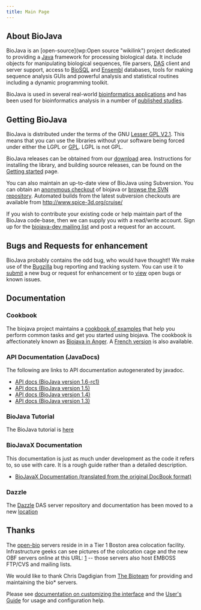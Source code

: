 ```yaml
---
title: Main Page
---
```


About BioJava
-------------

BioJava is an [open-source](wp:Open source "wikilink") project dedicated
to providing a [Java](http://www.java.sun.com) framework for processing
biological data. It include objects for manipulating biological
sequences, file parsers, [DAS](http://biodas.org/) client and server
support, access to [BioSQL](biosql:Main_Page "wikilink") and
[Ensembl](http://www.ensembl.org) databases, tools for making sequence
analysis GUIs and powerful analysis and statistical routines including a
dynamic programming toolkit.

BioJava is used in several real-world [bioinformatics
applications](Project:BioJavaInside "wikilink") and has been used for
bioinformatics analysis in a number of [published
studies](Project:BioJavaInside "wikilink").

Getting BioJava
---------------

BioJava is distributed under the terms of the GNU [Lesser GPL
V2.1](http://www.gnu.org/licenses/old-licenses/lgpl-2.1.html). This
means that you can use the libraries without your software being forced
under either the LGPL or [GPL](http://www.gnu.org/licenses/gpl.html).
LGPL is not GPL.

BioJava releases can be obtained from our
[download](Project:download "wikilink") area. Instructions for
installing the library, and building source releases, can be found on
the [Getting started](Project:GetStarted "wikilink") page.

You can also maintain an up-to-date view of BioJava using Subversion.
You can obtain an [anonymous checkout](CVS_to_SVN_Migration "wikilink")
of biojava or [browse the SVN
repository](http://code.open-bio.org/svnweb/index.cgi/biojava/browse/biojava-live/trunk).
Automated builds from the latest subversion checkouts are available from
<http://www.spice-3d.org/cruise/>

If you wish to contribute your existing code or help maintain part of
the BioJava code-base, then we can supply you with a read/write account.
Sign up for the [biojava-dev mailing
list](http://www.biojava.org/mailman/listinfo/biojava-dev) and post a
request for an account.

Bugs and Requests for enhancement
---------------------------------

BioJava probably contains the odd bug, who would have thought!! We make
use of the [Bugzilla](http://www.bugzilla.org) bug reporting and
tracking system. You can use it to
[submit](http://bugzilla.open-bio.org/) a new bug or request for
enhancement or to [view](http://bugzilla.open-bio.org/) open bugs or
known issues.

Documentation
-------------

### Cookbook

The biojava project maintains a [cookbook of
examples](BioJava:CookBook "wikilink") that help you perform common
tasks and get you started using biojava. The cookbook is affectionately
known as [Biojava in Anger](BioJava:CookBook "wikilink"). A [French
version](BioJava:CookbookFrench "wikilink") is also available.

### API Documentation (JavaDocs)

The following are links to API documentation autogenerated by javadoc.

-   [API docs (BioJava version
    1.6-rc1)](http://www.biojava.org/docs/api16/index.html)
-   [API docs (BioJava version
    1.5)](http://www.biojava.org/docs/api15/index.html)
-   [API docs (BioJava version
    1.4)](http://www.biojava.org/docs/api14/index.html)
-   [API docs (BioJava version
    1.3)](http://www.biojava.org/docs/api/index.html)

### BioJava Tutorial

The BioJava tutorial is [here](BioJava:Tutorial "wikilink")

### BioJavaX Documentation

This documentation is just as much under development as the code it
refers to, so use with care. It is a rough guide rather than a detailed
description.

-   [BioJavaX Documentation (translated from the original DocBook
    format)](BioJava:BioJavaXDocs "wikilink")

### Dazzle

The [Dazzle](Dazzle "wikilink") DAS server repository and documentation
has been moved to a new
[location](http://www.derkholm.net/thomas/dazzle/)

Thanks
------

The [open-bio](http://www.open-bio.org/) servers reside in in a Tier 1
Boston area colocation facility. Infrastructure geeks can see pictures
of the colocation cage and the new OBF servers online at this URL:
[1](http://bioteam.net/gallery/bioteamBDC) -- those servers also host
EMBOSS FTP/CVS and mailing lists.

We would like to thank Chris Dagdigian from [The
Bioteam](http://www.bioteam.net/) for providing and maintaining the
bio\* servers.

Please see [documentation on customizing the
interface](http://meta.wikipedia.org/wiki/MediaWiki_i18n) and the
[User's Guide](http://meta.wikipedia.org/wiki/MediaWiki_User%27s_Guide)
for usage and configuration help.

